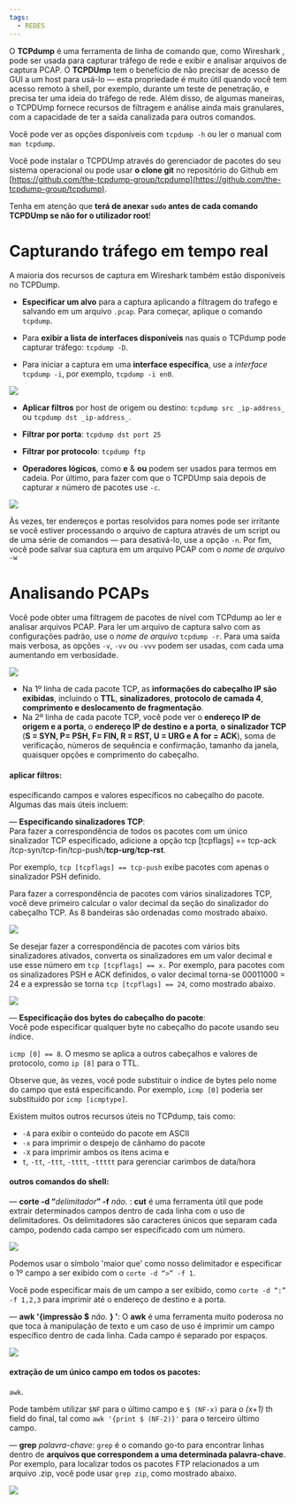 ```yaml
---
tags:
  - REDES
---
```

O **TCPdump** é uma ferramenta de linha de comando que, como Wireshark , pode ser usada para capturar tráfego de rede e exibir e analisar arquivos de captura PCAP. O **TCPDUmp** tem o benefício de não precisar de acesso de GUI a um host para usá-lo — esta propriedade é muito útil quando você tem acesso remoto à shell, por exemplo, durante um teste de penetração, e precisa ter uma ideia do tráfego de rede. Além disso, de algumas maneiras, o TCPDUmp fornece recursos de filtragem e análise ainda mais granulares, com a capacidade de ter a saída canalizada para outros comandos.

Você pode ver as opções disponíveis com `tcpdump -h` ou ler o manual com `man tcpdump`.

Você pode instalar o TCPDUmp através do gerenciador de pacotes do seu sistema operacional ou pode usar **o clone git** no repositório do Github em [https://github.com/the-tcpdump-group/tcpdump](https://github.com/the-tcpdump-group/tcpdump). 

Tenha em atenção que **terá de anexar `sudo` antes de cada comando TCPDUmp se não for o utilizador root**!

# Capturando tráfego em tempo real
A maioria dos recursos de captura em Wireshark também estão disponíveis no TCPDump. 

- **Especificar um alvo** para a captura aplicando a filtragem do trafego e salvando em um arquivo `.pcap`. Para começar, aplique o comando `tcpdump`.

- Para **exibir a lista de interfaces disponíveis** nas quais o TCPdump pode capturar tráfego: `tcpdump -D`. 
- Para iniciar a captura em uma **interface específica**, use a _interface_ `tcpdump -i`, por exemplo, `tcpdump -i en0`.

![](https://d2y9h8w1ydnujs.cloudfront.net/uploads/content/images/59efd45bfcf5d678d65edbb79750ee0822a27dec229037f08d89184e4b112cc60f8413dbdb85638a5ef0882a33af.png)

- **Aplicar filtros** por host de origem ou destino:
 `tcpdump src _ip-address_` ou `tcpdump dst _ip-address_`.

- **Filtrar por porta**:
	`tcpdump dst port 25`

- **Filtrar por protocolo**:
 `tcpdump ftp`
 
- **Operadores lógicos**, como **e** & **ou** podem ser usados para termos em cadeia. Por último, para fazer com que o TCPDUmp saia depois de capturar _x_ número de pacotes
   use `-c`.

![](https://d2y9h8w1ydnujs.cloudfront.net/uploads/content/images/858912eb30af5a56513980784a4ba007266465db840a64193ea6b4c5898fbc7590c28ff8afb8fadf7c0ae4a19b08.png)

Às vezes, ter endereços e portas resolvidos para nomes pode ser irritante se você estiver processando o arquivo de captura através de um script ou de uma série de comandos — para desativá-lo, use a opção `-n`. Por fim, você pode salvar sua captura em um arquivo PCAP com o _nome de arquivo_ `-w`

# Analisando PCAPs

Você pode obter uma filtragem de pacotes de nível com TCPdump ao ler e analisar arquivos PCAP. Para ler um arquivo de captura salvo com as configurações padrão, use o _nome de arquivo_ `tcpdump -r`. Para uma saída mais verbosa, as opções `-v`, `-vv` ou `-vvv` podem ser usadas, com cada uma aumentando em verbosidade.

  
![](https://d2y9h8w1ydnujs.cloudfront.net/uploads/content/images/361860e5c27f379a72ef65b537b37b5d71672caa41f5edc61ecbcc8c86199f0f2c78f1534c964fe8b652f78819aa.png)

 - Na 1º linha de cada pacote TCP, as **informações do cabeçalho IP são exibidas**, incluindo o **TTL**, **sinalizadores**, **protocolo de camada 4**, **comprimento e deslocamento de fragmentação**. 
 - Na 2º linha de cada pacote TCP, você pode ver o **endereço IP de origem e a porta**, o **endereço IP de destino e a porta**, **o sinalizador TCP** (**S = SYN,  P= PSH,  F= FIN, R = RST, U = URG e A for = ACK**), soma de verificação, números de sequência e confirmação, tamanho da janela, quaisquer opções e comprimento do cabeçalho.

#### aplicar filtros: 
especificando campos e valores específicos no cabeçalho do pacote. Algumas das mais úteis incluem:

— **Especificando sinalizadores TCP**:  
Para fazer a correspondência de todos os pacotes com um único sinalizador TCP especificado, adicione a opção tcp [tcpflags] == tcp-ack /tcp-syn/tcp-fin/tcp-push/**tcp-urg**/**tcp-rst**. 

Por exemplo, `tcp [tcpflags] == tcp-push` exibe pacotes com apenas o sinalizador PSH definido.

Para fazer a correspondência de pacotes com vários sinalizadores TCP, você deve primeiro calcular o valor decimal da seção do sinalizador do cabeçalho TCP. As 8 bandeiras são ordenadas como mostrado abaixo.

![](https://d2y9h8w1ydnujs.cloudfront.net/uploads/content/images/44865c4cda2679047739c6b38873318a7725280d53ec383568cb1af73cd76bb332585273ec900832494e079c6614.png)

Se desejar fazer a correspondência de pacotes com vários bits sinalizadores ativados, converta os sinalizadores em um valor decimal e use esse número em `tcp [tcpflags] == x.` Por exemplo, para pacotes com os sinalizadores PSH e ACK definidos, o valor decimal torna-se 00011000 = 24 e a expressão se torna `tcp [tcpflags] == 24`, como mostrado abaixo.

  
![](https://d2y9h8w1ydnujs.cloudfront.net/uploads/content/images/76579d1b8bc82200e86097e500d8c42b4e453a0a27600c76c40de1ec9aa643bd07e27b959344ad122d9e1fe71c81.png)

— **Especificação dos bytes do cabeçalho do pacote**:  
Você pode especificar qualquer byte no cabeçalho do pacote usando seu índice.

`icmp [0] == 8`. O mesmo se aplica a outros cabeçalhos e valores de protocolo, como `ip [8]` para o TTL.

Observe que, às vezes, você pode substituir o índice de bytes pelo nome do campo que está especificando. Por exemplo, `icmp [0]` poderia ser substituído por `icmp [icmptype]`.

Existem muitos outros recursos úteis no TCPdump, tais como:

- `-A` para exibir o conteúdo do pacote em ASCII
- `-x` para imprimir o despejo de cânhamo do pacote
- `-X` para imprimir ambos os itens acima e
- `t`, `-tt`, `-ttt`, `-tttt`, `-ttttt` para gerenciar carimbos de data/hora


#### outros comandos do shell:
— **corte -d “**_delimitador_**” -f** _não._ : **cut** é uma ferramenta útil que pode extrair determinados campos dentro de cada linha com o uso de delimitadores. Os delimitadores são caracteres únicos que separam cada campo, podendo cada campo ser especificado com um número.

  
![](https://d2y9h8w1ydnujs.cloudfront.net/uploads/content/images/b086e121714f475a605eadc26642ab6c9160d40f9b7fac9bf663dd725ec3abe677b0b850ae43c4895f7d589c1e7c.png)

Podemos usar o símbolo 'maior que' como nosso delimitador e especificar o 1º campo a ser exibido com o `corte -d “>” -f 1`.

Você pode especificar mais de um campo a ser exibido, como `corte -d “:” -f 1,2,3` para imprimir até o endereço de destino e a porta.

— **awk '{impressão $** _não._ **} '**: O **awk** é uma ferramenta muito poderosa no que toca à manipulação de texto e um caso de uso é imprimir um campo específico dentro de cada linha. Cada campo é separado por espaços.

  
![](https://d2y9h8w1ydnujs.cloudfront.net/uploads/content/images/ced919b9da3093354cce6b3ba8b1f0327d77b41f205453dafe613b14d72b436e74b583eb8d8ed841c22b072ecccf.png)

#### extração de um único campo em todos os pacotes:
`awk`. 

Pode também utilizar `$NF` para o último campo e `$ (NF-x)` para o _(x+1)_ th field do final, tal como `awk '{print $ (NF-2)}'` para o terceiro último campo.

— **grep** _palavra-chave_:  `grep` é o comando go-to para encontrar linhas dentro de **arquivos que correspondem a uma determinada palavra-chave**. Por exemplo, para localizar todos os pacotes FTP relacionados a um arquivo .zip, você pode usar `grep zip`, como mostrado abaixo.

![](https://d2y9h8w1ydnujs.cloudfront.net/uploads/content/images/64a88e8a20305bf85f48a6dd43a2970f2d217e622f031b09f8dcaad5dffb923af07e0246353c42d1fd4c5ca072ed.png)

